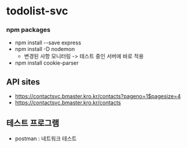 # todolist-svc

### npm packages
- npm install --save express
- npm install -D nodemon 
    - 변경된 사항 모니터링 -> 테스트 중인 서버에 바로 적용 
- npm install cookie-parser


## API sites
- https://contactsvc.bmaster.kro.kr/contacts?pageno=1$pagesize=4
- https://contactsvc.bmaster.kro.kr/contacts


## 테스트 프로그램 
- postman : 네트워크 테스트 